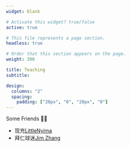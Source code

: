 ```yaml
---
widget: blank

# Activate this widget? true/false
active: true

# This file represents a page section.
headless: true

# Order that this section appears on the page.
weight: 300

title: Teaching
subtitle:

design:
  columns: "2"
  spacing:
    padding: ["20px", "0", "20px", "0"]
---
```




Some Friends 👬🏻

* 现充[LittleNyima](https://littlenyima.github.io/)
* 拜仁球迷[Jim Zhang](https://jimzhang.me/)







